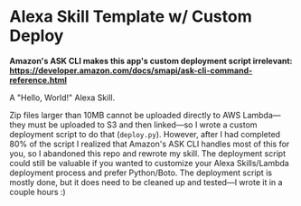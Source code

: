 # Alexa Skill Template w/ Custom Deploy

**Amazon's ASK CLI makes this app's custom deployment script irrelevant: https://developer.amazon.com/docs/smapi/ask-cli-command-reference.html**

A "Hello, World!" Alexa Skill.

Zip files larger than 10MB cannot be uploaded directly to AWS Lambda—they must be uploaded to S3 and then linked—so I wrote a custom deployment script to do that (`deploy.py`). However, after I had completed 80% of the script I realized that Amazon's ASK CLI handles most of this for you, so I abandoned this repo and rewrote my skill. The deployment script could still be valuable if you wanted to customize your Alexa Skills/Lambda deployment process and prefer Python/Boto. The deployment script is mostly done, but it does need to be cleaned up and tested—I wrote it in a couple hours :)
